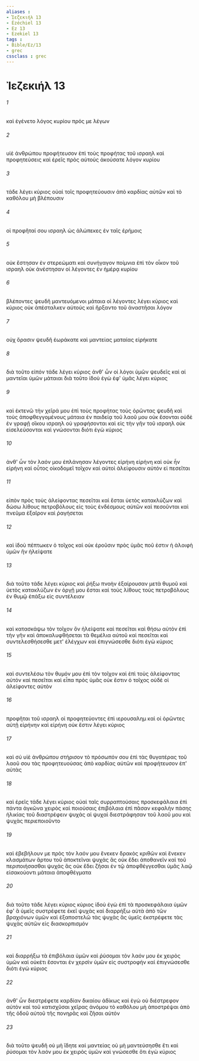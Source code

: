 ```yaml
---
aliases : 
- Ἰεζεκιήλ 13
- Ézéchiel 13
- Ez 13
- Ezekiel 13
tags : 
- Bible/Ez/13
- grec
cssclass : grec
---
```


# Ἰεζεκιήλ 13

###### 1
καὶ ἐγένετο λόγος κυρίου πρός με λέγων
###### 2
υἱὲ ἀνθρώπου προφήτευσον ἐπὶ τοὺς προφήτας τοῦ ισραηλ καὶ προφητεύσεις καὶ ἐρεῖς πρὸς αὐτούς ἀκούσατε λόγον κυρίου
###### 3
τάδε λέγει κύριος οὐαὶ τοῖς προφητεύουσιν ἀπὸ καρδίας αὐτῶν καὶ τὸ καθόλου μὴ βλέπουσιν
###### 4
οἱ προφῆταί σου ισραηλ ὡς ἀλώπεκες ἐν ταῖς ἐρήμοις
###### 5
οὐκ ἔστησαν ἐν στερεώματι καὶ συνήγαγον ποίμνια ἐπὶ τὸν οἶκον τοῦ ισραηλ οὐκ ἀνέστησαν οἱ λέγοντες ἐν ἡμέρᾳ κυρίου
###### 6
βλέποντες ψευδῆ μαντευόμενοι μάταια οἱ λέγοντες λέγει κύριος καὶ κύριος οὐκ ἀπέσταλκεν αὐτούς καὶ ἤρξαντο τοῦ ἀναστῆσαι λόγον
###### 7
οὐχ ὅρασιν ψευδῆ ἑωράκατε καὶ μαντείας ματαίας εἰρήκατε
###### 8
διὰ τοῦτο εἰπόν τάδε λέγει κύριος ἀνθ' ὧν οἱ λόγοι ὑμῶν ψευδεῖς καὶ αἱ μαντεῖαι ὑμῶν μάταιαι διὰ τοῦτο ἰδοὺ ἐγὼ ἐφ' ὑμᾶς λέγει κύριος
###### 9
καὶ ἐκτενῶ τὴν χεῖρά μου ἐπὶ τοὺς προφήτας τοὺς ὁρῶντας ψευδῆ καὶ τοὺς ἀποφθεγγομένους μάταια ἐν παιδείᾳ τοῦ λαοῦ μου οὐκ ἔσονται οὐδὲ ἐν γραφῇ οἴκου ισραηλ οὐ γραφήσονται καὶ εἰς τὴν γῆν τοῦ ισραηλ οὐκ εἰσελεύσονται καὶ γνώσονται διότι ἐγὼ κύριος
###### 10
ἀνθ' ὧν τὸν λαόν μου ἐπλάνησαν λέγοντες εἰρήνη εἰρήνη καὶ οὐκ ἦν εἰρήνη καὶ οὗτος οἰκοδομεῖ τοῖχον καὶ αὐτοὶ ἀλείφουσιν αὐτόν εἰ πεσεῖται
###### 11
εἰπὸν πρὸς τοὺς ἀλείφοντας πεσεῖται καὶ ἔσται ὑετὸς κατακλύζων καὶ δώσω λίθους πετροβόλους εἰς τοὺς ἐνδέσμους αὐτῶν καὶ πεσοῦνται καὶ πνεῦμα ἐξαῖρον καὶ ῥαγήσεται
###### 12
καὶ ἰδοὺ πέπτωκεν ὁ τοῖχος καὶ οὐκ ἐροῦσιν πρὸς ὑμᾶς ποῦ ἐστιν ἡ ἀλοιφὴ ὑμῶν ἣν ἠλείψατε
###### 13
διὰ τοῦτο τάδε λέγει κύριος καὶ ῥήξω πνοὴν ἐξαίρουσαν μετὰ θυμοῦ καὶ ὑετὸς κατακλύζων ἐν ὀργῇ μου ἔσται καὶ τοὺς λίθους τοὺς πετροβόλους ἐν θυμῷ ἐπάξω εἰς συντέλειαν
###### 14
καὶ κατασκάψω τὸν τοῖχον ὃν ἠλείψατε καὶ πεσεῖται καὶ θήσω αὐτὸν ἐπὶ τὴν γῆν καὶ ἀποκαλυφθήσεται τὰ θεμέλια αὐτοῦ καὶ πεσεῖται καὶ συντελεσθήσεσθε μετ' ἐλέγχων καὶ ἐπιγνώσεσθε διότι ἐγὼ κύριος
###### 15
καὶ συντελέσω τὸν θυμόν μου ἐπὶ τὸν τοῖχον καὶ ἐπὶ τοὺς ἀλείφοντας αὐτόν καὶ πεσεῖται καὶ εἶπα πρὸς ὑμᾶς οὐκ ἔστιν ὁ τοῖχος οὐδὲ οἱ ἀλείφοντες αὐτὸν
###### 16
προφῆται τοῦ ισραηλ οἱ προφητεύοντες ἐπὶ ιερουσαλημ καὶ οἱ ὁρῶντες αὐτῇ εἰρήνην καὶ εἰρήνη οὐκ ἔστιν λέγει κύριος
###### 17
καὶ σύ υἱὲ ἀνθρώπου στήρισον τὸ πρόσωπόν σου ἐπὶ τὰς θυγατέρας τοῦ λαοῦ σου τὰς προφητευούσας ἀπὸ καρδίας αὐτῶν καὶ προφήτευσον ἐπ' αὐτὰς
###### 18
καὶ ἐρεῖς τάδε λέγει κύριος οὐαὶ ταῖς συρραπτούσαις προσκεφάλαια ἐπὶ πάντα ἀγκῶνα χειρὸς καὶ ποιούσαις ἐπιβόλαια ἐπὶ πᾶσαν κεφαλὴν πάσης ἡλικίας τοῦ διαστρέφειν ψυχάς αἱ ψυχαὶ διεστράφησαν τοῦ λαοῦ μου καὶ ψυχὰς περιεποιοῦντο
###### 19
καὶ ἐβεβήλουν με πρὸς τὸν λαόν μου ἕνεκεν δρακὸς κριθῶν καὶ ἕνεκεν κλασμάτων ἄρτου τοῦ ἀποκτεῖναι ψυχάς ἃς οὐκ ἔδει ἀποθανεῖν καὶ τοῦ περιποιήσασθαι ψυχάς ἃς οὐκ ἔδει ζῆσαι ἐν τῷ ἀποφθέγγεσθαι ὑμᾶς λαῷ εἰσακούοντι μάταια ἀποφθέγματα
###### 20
διὰ τοῦτο τάδε λέγει κύριος κύριος ἰδοὺ ἐγὼ ἐπὶ τὰ προσκεφάλαια ὑμῶν ἐφ' ἃ ὑμεῖς συστρέφετε ἐκεῖ ψυχάς καὶ διαρρήξω αὐτὰ ἀπὸ τῶν βραχιόνων ὑμῶν καὶ ἐξαποστελῶ τὰς ψυχάς ἃς ὑμεῖς ἐκστρέφετε τὰς ψυχὰς αὐτῶν εἰς διασκορπισμόν
###### 21
καὶ διαρρήξω τὰ ἐπιβόλαια ὑμῶν καὶ ῥύσομαι τὸν λαόν μου ἐκ χειρὸς ὑμῶν καὶ οὐκέτι ἔσονται ἐν χερσὶν ὑμῶν εἰς συστροφήν καὶ ἐπιγνώσεσθε διότι ἐγὼ κύριος
###### 22
ἀνθ' ὧν διεστρέφετε καρδίαν δικαίου ἀδίκως καὶ ἐγὼ οὐ διέστρεφον αὐτὸν καὶ τοῦ κατισχῦσαι χεῖρας ἀνόμου τὸ καθόλου μὴ ἀποστρέψαι ἀπὸ τῆς ὁδοῦ αὐτοῦ τῆς πονηρᾶς καὶ ζῆσαι αὐτόν
###### 23
διὰ τοῦτο ψευδῆ οὐ μὴ ἴδητε καὶ μαντείας οὐ μὴ μαντεύσησθε ἔτι καὶ ῥύσομαι τὸν λαόν μου ἐκ χειρὸς ὑμῶν καὶ γνώσεσθε ὅτι ἐγὼ κύριος
